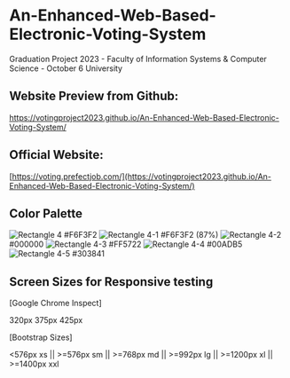 # An-Enhanced-Web-Based-Electronic-Voting-System
Graduation Project 2023 - Faculty of Information Systems &amp; Computer Science - October 6 University

## Website Preview from Github: 
https://votingproject2023.github.io/An-Enhanced-Web-Based-Electronic-Voting-System/

## Official Website: 
[https://voting.prefectjob.com/](https://votingproject2023.github.io/An-Enhanced-Web-Based-Electronic-Voting-System/)

## Color Palette

![Rectangle 4](https://user-images.githubusercontent.com/125684387/221248509-902c86a8-1f46-4a6d-ba9f-3851def3716b.png) #F6F3F2
![Rectangle 4-1](https://user-images.githubusercontent.com/125684387/221248515-4eabc35d-c098-4d8c-b5c8-9be0de417f80.png) #F6F3F2 (87%)
![Rectangle 4-2](https://user-images.githubusercontent.com/125684387/221248527-e42244c1-6db6-4571-8392-d010fb2c1b70.png) #000000
![Rectangle 4-3](https://user-images.githubusercontent.com/125684387/221248530-04bf1442-f513-4e08-9672-3149c30fb732.png) #FF5722
![Rectangle 4-4](https://user-images.githubusercontent.com/125684387/221248535-903a9ff2-e787-4804-9bc2-7c17012cc1a3.png) #00ADB5
![Rectangle 4-5](https://user-images.githubusercontent.com/125684387/221249694-dbfe88aa-b63e-4776-a719-2a57f0cd457b.png) #303841

## Screen Sizes for Responsive testing
[Google Chrome Inspect]
  
  320px
  375px
  425px

[Bootstrap Sizes]
  
  <576px   xs || >=576px  sm || >=768px  md || >=992px  lg || >=1200px xl || >=1400px xxl 

